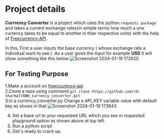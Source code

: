 # Project details 

**Currrency Converter** is a project which uses the python `requests package` and takes a current exchange rates(in simple terms how much a one currency takes to be equal to another in thier respective units) with the help of [Freecurrency-API](https://freecurrencyapi.com/).  

 In this, First a user inputs the base currency ( whose exchange rate a individual want to see ) .As a user gives the input for example **USD** it will show something like this below 
 ![Screenshot 2024-01-19 172820](https://github.com/rd-sharma7/8BW_currency_converter/assets/129971777/8278d36c-57e7-4014-bacf-d11e035c6bed)

## For Testing Purpose

1.Make a account on [freecuurency-api](https://freecurrencyapi.com/)  
2.Clone a repo using command `git clone https://github.com/rd-sharma7/8BW_currency_converter.git`  
3.In a currency_converter.py Change a API_KEY variable value with default key as shows in that 
![Screenshot 2024-01-19 173843](https://github.com/rd-sharma7/8BW_currency_converter/assets/129971777/50edb143-e4dd-424a-94e9-06db9a7aff7f)

4. Set a base url to your requested URL which you see in requested playground option as shown above at top left.
5. Run a python script
6. Get`s ready to crack up.
